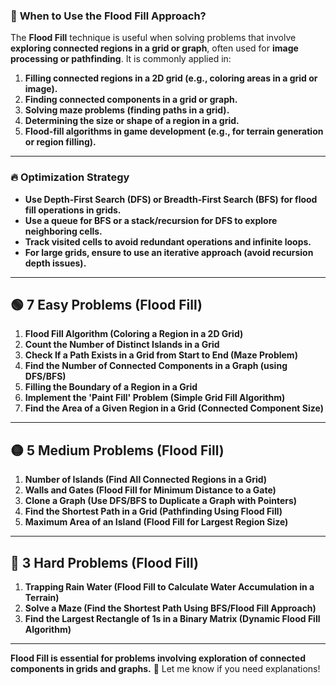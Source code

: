 ### 📌 **When to Use the Flood Fill Approach?**  
The **Flood Fill** technique is useful when solving problems that involve **exploring connected regions in a grid or graph**, often used for **image processing or pathfinding**. It is commonly applied in:  

1. **Filling connected regions in a 2D grid (e.g., coloring areas in a grid or image).**  
2. **Finding connected components in a grid or graph.**  
3. **Solving maze problems (finding paths in a grid).**  
4. **Determining the size or shape of a region in a grid.**  
5. **Flood-fill algorithms in game development (e.g., for terrain generation or region filling).**  

---

### 🔥 **Optimization Strategy**  
- **Use Depth-First Search (DFS) or Breadth-First Search (BFS) for flood fill operations in grids.**  
- **Use a queue for BFS or a stack/recursion for DFS to explore neighboring cells.**  
- **Track visited cells to avoid redundant operations and infinite loops.**  
- **For large grids, ensure to use an iterative approach (avoid recursion depth issues).**  

---

## 🟢 **7 Easy Problems (Flood Fill)**
1. **Flood Fill Algorithm (Coloring a Region in a 2D Grid)**  
2. **Count the Number of Distinct Islands in a Grid**  
3. **Check If a Path Exists in a Grid from Start to End (Maze Problem)**  
4. **Find the Number of Connected Components in a Graph (using DFS/BFS)**  
5. **Filling the Boundary of a Region in a Grid**  
6. **Implement the 'Paint Fill' Problem (Simple Grid Fill Algorithm)**  
7. **Find the Area of a Given Region in a Grid (Connected Component Size)**  

---

## 🟡 **5 Medium Problems (Flood Fill)**
1. **Number of Islands (Find All Connected Regions in a Grid)**  
2. **Walls and Gates (Flood Fill for Minimum Distance to a Gate)**  
3. **Clone a Graph (Use DFS/BFS to Duplicate a Graph with Pointers)**  
4. **Find the Shortest Path in a Grid (Pathfinding Using Flood Fill)**  
5. **Maximum Area of an Island (Flood Fill for Largest Region Size)**  

---

## 🔴 **3 Hard Problems (Flood Fill)**
1. **Trapping Rain Water (Flood Fill to Calculate Water Accumulation in a Terrain)**  
2. **Solve a Maze (Find the Shortest Path Using BFS/Flood Fill Approach)**  
3. **Find the Largest Rectangle of 1s in a Binary Matrix (Dynamic Flood Fill Algorithm)**  

---

**Flood Fill is essential for problems involving exploration of connected components in grids and graphs.** 🚀 Let me know if you need explanations!